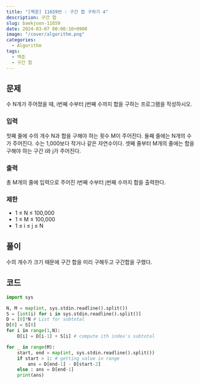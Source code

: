 ```yaml
---
title: "[백준] 11659번 : 구간 합 구하기 4"
description: 구간 합
slug: baekjoon-11659
date: 2024-03-07 00:00:10+0900
image: "/cover/algorithm.png"
categories:
  - Algorithm
tags:
  - 백준
  - 구간 합
---
```


## 문제

수 N개가 주어졌을 때, i번째 수부터 j번째 수까지 합을 구하는 프로그램을 작성하시오.

### 입력

첫째 줄에 수의 개수 N과 합을 구해야 하는 횟수 M이 주어진다. 둘째 줄에는 N개의 수가 주어진다. 수는 1,000보다 작거나 같은 자연수이다. 셋째 줄부터 M개의 줄에는 합을 구해야 하는 구간 i와 j가 주어진다.

### 출력

총 M개의 줄에 입력으로 주어진 i번째 수부터 j번째 수까지 합을 출력한다.

### 제한

- 1 ≤ N ≤ 100,000
- 1 ≤ M ≤ 100,000
- 1 ≤ i ≤ j ≤ N

## 풀이

수의 개수가 크기 때문에 구간 합을 미리 구해두고 구간합을 구했다.

## 코드

```python
import sys

N, M = map(int, sys.stdin.readline().split())
S = [int(i) for i in sys.stdin.readline().split()]
D = [0]*N # List for subtotal
D[0] = S[0]
for i in range(1,N):
    D[i] = D[i-1] + S[i] # compute ith index's subtotal

for _ in range(M):
    start, end = map(int, sys.stdin.readline().split())
    if start > 1: # getting value in range
        ans = D[end-1] - D[start-2]
    else : ans = D[end-1]
    print(ans)
```
